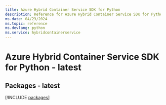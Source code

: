 ```yaml
---
title: Azure Hybrid Container Service SDK for Python
description: Reference for Azure Hybrid Container Service SDK for Python
ms.date: 04/23/2024
ms.topic: reference
ms.devlang: python
ms.service: hybridcontainerservice
---
```

# Azure Hybrid Container Service SDK for Python - latest
## Packages - latest
[!INCLUDE [packages](hybrid-container-service-index.md)]
